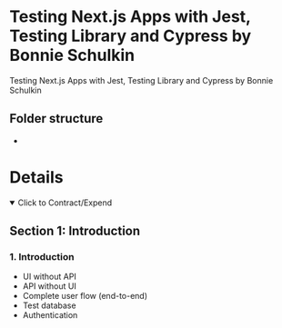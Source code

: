 # Testing Next.js Apps with Jest, Testing Library and Cypress by Bonnie Schulkin

Testing Next.js Apps with Jest, Testing Library and Cypress by Bonnie Schulkin

## Folder structure

-

# Details

<details open>
  <summary>Click to Contract/Expend</summary>

## Section 1: Introduction

### 1. Introduction

- UI without API
- API without UI
- Complete user flow (end-to-end)
- Test database
- Authentication

</details>
